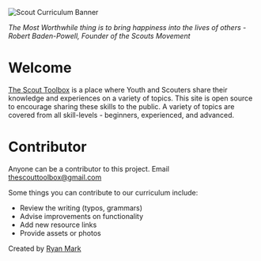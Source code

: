 ![Scout Curriculum Banner](https://raw.githubusercontent.com/rymarktron/scout-toolbox-curriculum/main/assets/Scout-Landscape.png)

*The Most Worthwhile thing is to bring happiness into the lives of others - Robert Baden-Powell, Founder of the Scouts Movement*

# Welcome
[The Scout Toolbox](https://www.thescouttoolbox.com) 
 is a place where Youth and Scouters share their knowledge and experiences on a variety of topics. This site is open source to encourage sharing these skills to the public. A variety of topics are
covered from all skill-levels - beginners, experienced, and advanced.

# Contributor
Anyone can be a contributor to this project. Email  <thescouttoolbox@gmail.com>

Some things you can contribute to our curriculum include:
* Review the writing (typos, grammars)
* Advise improvements on functionality
* Add new resource links
* Provide assets or photos

Created by [Ryan Mark](https://github.com/rymarktron)

